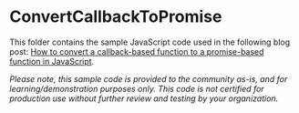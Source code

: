 # ConvertCallbackToPromise

This folder contains the sample JavaScript code used in the following blog post: [How to convert a callback-based function to a promise-based function in JavaScript](https://www.erickmccollum.com/2021/02/09/convert-callback-promise.html).

*Please note, this sample code is provided to the community as-is, and for learning/demonstration purposes only. This code is not certified for production use without further review and testing by your organization.*